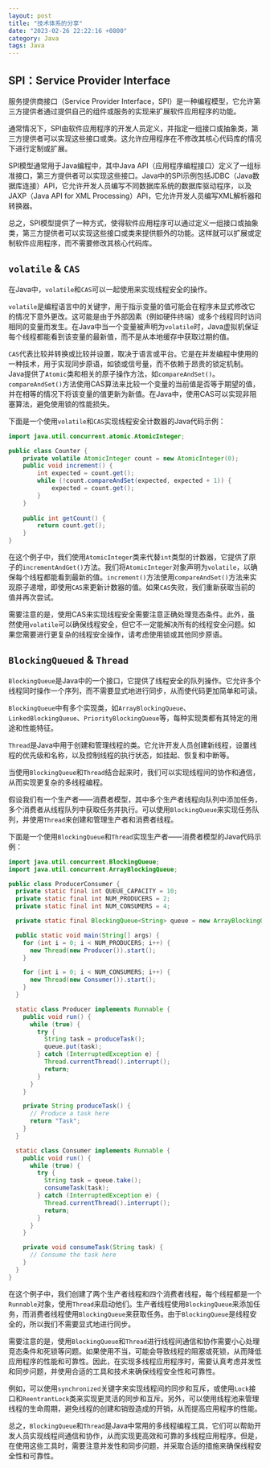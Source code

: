 ```yaml
---
layout: post
title: "技术体系的分享"
date: "2023-02-26 22:22:16 +0800"
category: Java
tags: Java
---
```


## SPI：Service Provider Interface

服务提供商接口（Service Provider Interface，SPI）是一种编程模型，它允许第三方提供者通过提供自己的组件或服务的实现来扩展软件应用程序的功能。

通常情况下，SPI由软件应用程序的开发人员定义，并指定一组接口或抽象类，第三方提供者可以实现这些接口或类。这允许应用程序在不修改其核心代码库的情况下进行定制或扩展。

SPI模型通常用于Java编程中，其中Java API（应用程序编程接口）定义了一组标准接口，第三方提供者可以实现这些接口。Java中的SPI示例包括JDBC（Java数据库连接）API，它允许开发人员编写不同数据库系统的数据库驱动程序，以及JAXP（Java API for XML Processing）API，它允许开发人员编写XML解析器和转换器。

总之，SPI模型提供了一种方式，使得软件应用程序可以通过定义一组接口或抽象类，第三方提供者可以实现这些接口或类来提供额外的功能。这样就可以扩展或定制软件应用程序，而不需要修改其核心代码库。

## `volatile` & `CAS`

在Java中，`volatile`和`CAS`可以一起使用来实现线程安全的操作。

`volatile`是编程语言中的关键字，用于指示变量的值可能会在程序未显式修改它的情况下意外更改。这可能是由于外部因素（例如硬件终端）或多个线程同时访问相同的变量而发生。在Java中当一个变量被声明为`volatile`时，Java虚拟机保证每个线程都能看到该变量的最新值，而不是从本地缓存中获取过期的值。

`CAS`代表比较并转换或比较并设置，取决于语言或平台。它是在并发编程中使用的一种技术，用于实现同步原语，如锁或信号量，而不依赖于昂贵的锁定机制。Java提供了`Atomic`类和相关的原子操作方法，如`compareAndSet()`。`compareAndSet()`方法使用CAS算法来比较一个变量的当前值是否等于期望的值，并在相等的情况下将该变量的值更新为新值。在Java中，使用CAS可以实现非阻塞算法，避免使用锁的性能损失。

下面是一个使用`volatile`和`CAS`实现线程安全计数器的Java代码示例：

```java
import java.util.concurrent.atomic.AtomicInteger;

public class Counter {
	private volatile AtomicInteger count = new AtomicInteger(0);
	public void increment() {
		int expected = count.get();
		while (!count.compareAndSet(expected, expected + 1)) {
			expected = count.get();
		}
	}
	
	public int getCount() {
		return count.get();
	}
}
```

在这个例子中，我们使用`AtomicInteger`类来代替`int`类型的计数器，它提供了原子的`incrementAndGet()`方法。我们将`AtomicInteger`对象声明为`volatile`，以确保每个线程都能看到最新的值。`increment()`方法使用`compareAndSet()`方法来实现原子递增，即使用`CAS`来更新计数器的值。如果`CAS`失败，我们重新获取当前的值并再次尝试。

需要注意的是，使用CAS来实现线程安全需要注意正确处理竞态条件。此外，虽然使用`volatile`可以确保线程安全，但它不一定能解决所有的线程安全问题。如果您需要进行更复杂的线程安全操作，请考虑使用锁或其他同步原语。

## `BlockingQueued` & `Thread`

`BlockingQueue`是Java中的一个接口，它提供了线程安全的队列操作。它允许多个线程同时操作一个序列，而不需要显式地进行同步，从而使代码更加简单和可读。

`BlockingQueue`中有多个实现类，如`ArrayBlockingQueue`、`LinkedBlockingQueue`、`PriorityBlockingQueue`等，每种实现类都有其特定的用途和性能特征。

`Thread`是Java中用于创建和管理线程的类。它允许开发人员创建新线程，设置线程的优先级和名称，以及控制线程的执行状态，如挂起、恢复和中断等。

当使用`BlockingQueue`和`Thread`结合起来时，我们可以实现线程间的协作和通信，从而实现更复杂的多线程编程。

假设我们有一个生产者——消费者模型，其中多个生产者线程向队列中添加任务，多个消费者从线程队列中获取任务并执行。可以使用`BlockingQueue`来实现任务队列，并使用`Thread`来创建和管理生产者和消费者线程。

下面是一个使用`BlockingQueue`和`Thread`实现生产者——消费者模型的Java代码示例：

```java
import java.util.concurrent.BlockingQueue;
import java.util.concurrent.ArrayBlockingQueue;

public class ProducerConsumer {
  private static final int QUEUE_CAPACITY = 10;
  private static final int NUM_PRODUCERS = 2;
  private static final int NUM_CONSUMERS = 4;

  private static final BlockingQueue<String> queue = new ArrayBlockingQueue<>(QUEUE_CAPACITY);

  public static void main(String[] args) {
    for (int i = 0; i < NUM_PRODUCERS; i++) {
      new Thread(new Producer()).start();
    }

    for (int i = 0; i < NUM_CONSUMERS; i++) {
      new Thread(new Consumer()).start();
    }
  }

  static class Producer implements Runnable {
    public void run() {
      while (true) {
        try {
          String task = produceTask();
          queue.put(task);
        } catch (InterruptedException e) {
          Thread.currentThread().interrupt();
          return;
        }
      }
    }

    private String produceTask() {
      // Produce a task here
      return "Task";
    }
  }

  static class Consumer implements Runnable {
    public void run() {
      while (true) {
        try {
          String task = queue.take();
          consumeTask(task);
        } catch (InterruptedException e) {
          Thread.currentThread().interrupt();
          return;
        }
      }
    }

    private void consumeTask(String task) {
      // Consume the task here
    }
  }
}
```

在这个例子中，我们创建了两个生产者线程和四个消费者线程，每个线程都是一个`Runnable`对象，使用`Thread`来启动他们。生产者线程使用`BlockingQueue`来添加任务，而消费者线程使用`BlockingQueue`来获取任务。由于`BlockingQueue`是线程安全的，所以我们不需要显式地进行同步。

需要注意的是，使用`BlockingQueue`和`Thread`进行线程间通信和协作需要小心处理竞态条件和死锁等问题。如果使用不当，可能会导致线程的阻塞或死锁，从而降低应用程序的性能和可靠性。因此，在实现多线程应用程序时，需要认真考虑并发性和同步问题，并使用合适的工具和技术来确保线程安全性和可靠性。

例如，可以使用`synchronized`关键字来实现线程间的同步和互斥，或使用`Lock`接口和`ReentrantLock`类来实现更灵活的同步和互斥。另外，可以使用线程池来管理线程的生命周期，避免线程的创建和销毁造成的开销，从而提高应用程序的性能。

总之，`BlockingQueue`和`Thread`是Java中常用的多线程编程工具，它们可以帮助开发人员实现线程间通信和协作，从而实现更高效和可靠的多线程应用程序。但是，在使用这些工具时，需要注意并发性和同步问题，并采取合适的措施来确保线程安全性和可靠性。
